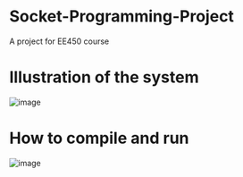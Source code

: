 # Socket-Programming-Project
A project for EE450 course

# Illustration of the system
![image](https://user-images.githubusercontent.com/60614853/233798991-2c4fcc2b-4804-4444-88bd-9c7f434721e5.png)


# How to compile and run
![image](https://user-images.githubusercontent.com/60614853/233798970-7212a547-ad55-41a2-af60-be2e156a3799.png)
